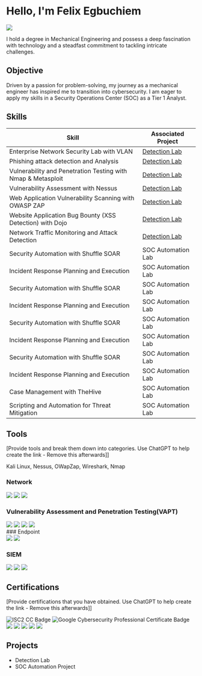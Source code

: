 # Hello, I'm Felix Egbuchiem
<a href="https://www.linkedin.com/in/felix-egbuchiem-8847996a/"><img src="https://img.shields.io/badge/-LinkedIn-0072b1?&style=for-the-badge&logo=linkedin&logoColor=white" /></a>


I hold a degree in Mechanical Engineering and possess a deep fascination with technology and a steadfast commitment to tackling intricate challenges.

## Objective


Driven by a passion for problem-solving, my journey as a mechanical engineer has inspired me to transition into cybersecurity. I am eager to apply my skills in a Security Operations Center (SOC) as a Tier 1 Analyst.

## Skills


| Skill                                         | Associated Project         |
|-----------------------------------------------|----------------------------|
| Enterprise Network Security Lab with VLAN     | <a href="https://google.com">Detection Lab</a>|
| Phishing attack detection and Analysis        | <a href="https://google.com">Detection Lab</a>|
| Vulnerability and Penetration Testing with Nmap & Metasploit| <a href="https://google.com">Detection Lab</a>|
| Vulnerability Assessment with Nessus          | <a href="https://google.com">Detection Lab</a>|
| Web Application Vulnerability Scanning with OWASP ZAP| <a href="https://google.com">Detection Lab</a>|
| Website Application Bug Bounty (XSS Detection) with Dojo | <a href="https://google.com">Detection Lab</a>|
| Network Traffic Monitoring and Attack Detection | <a href="https://google.com">Detection Lab</a>|
| Security Automation with Shuffle SOAR         | SOC Automation Lab|
| Incident Response Planning and Execution      | SOC Automation Lab|
| Security Automation with Shuffle SOAR         | SOC Automation Lab|
| Incident Response Planning and Execution      | SOC Automation Lab|
| Security Automation with Shuffle SOAR         | SOC Automation Lab|
| Incident Response Planning and Execution      | SOC Automation Lab|
| Security Automation with Shuffle SOAR         | SOC Automation Lab|
| Incident Response Planning and Execution      | SOC Automation Lab|
| Case Management with TheHive                  | SOC Automation Lab|
| Scripting and Automation for Threat Mitigation | SOC Automation Lab|

## Tools
[Provide tools and break them down into categories. Use ChatGPT to help create the link - Remove this afterwards]]

Kali Linux, Nessus, OWapZap, Wireshark, Nmap

### Network
<div>
    <img src="https://img.shields.io/badge/-Wireshark-1679A7?&style=for-the-badge&logo=Wireshark&logoColor=white" />
    <img src="https://img.shields.io/badge/-Kali Linux-EF3B2D?&style=for-the-badge&logo=KaliLinux&logoColor=white" />
    <img src="https://img.shields.io/badge/-Zeek-777BB4?&style=for-the-badge&logo=Zeek&logoColor=white" />
</div>

### Vulnerability Assessment and Penetration Testing(VAPT)
<div>
    <img src="https://img.shields.io/badge/-Nmap-1679A7?&style=for-the-badge&logo=Nmap&logoColor=white" />
    <img src="https://img.shields.io/badge/-BurpSuite-EF3B2D?&style=for-the-badge&logo=BurpSuite&logoColor=white" />
    <img src="https://img.shields.io/badge/-Metasploit-777BB4?&style=for-the-badge&logo=Metasploit&logoColor=white" />  
    <img src="https://img.shields.io/badge/-Zeek-777BB4?&style=for-the-badge&logo=Zeek&logoColor=white" />

</div>
### Endpoint
<div>
    <img src="https://img.shields.io/badge/-Microsoft_Defender_for_Endpoint-00A4EF?&style=for-the-badge&logo=Microsoft&logoColor=white" />
    <img src="https://img.shields.io/badge/-Velociraptor-4B275F?&style=for-the-badge&logo=Velociraptor&logoColor=white" />
</div>

### SIEM
<div>
    <img src="https://img.shields.io/badge/-Microsoft_Sentinel-0078D4?&style=for-the-badge&logo=Microsoft&logoColor=white" />
    <img src="https://img.shields.io/badge/-Splunk-000000?&style=for-the-badge&logo=Splunk&logoColor=white" />
    <img src="https://img.shields.io/badge/-Elastic-005571?&style=for-the-badge&logo=Elastic&logoColor=white" />
</div>

## Certifications
[Provide certifications that you have obtained. Use ChatGPT to help create the link - Remove this afterwards]]
<div>
<img src="https://img.shields.io/badge/-ISC2%20CC-006400?&style=for-the-badge&logo=ISC2&logoColor=white" alt="ISC2 CC Badge"/>
<img src="https://img.shields.io/badge/-Google%20Cybersecurity%20Professional%20Certificate-006400?&style=for-the-badge&logo=Google&logoColor=white" alt="Google Cybersecurity Professional Certificate Badge" />
<img src="https://img.shields.io/badge/-Security%2B-FF0000?&style=for-the-badge&logo=CompTIA&logoColor=white" />
<img src="https://img.shields.io/badge/-Network%2B-007ACC?&style=for-the-badge&logo=CompTIA&logoColor=white" />
<img src="https://img.shields.io/badge/-A%2B-4D4D4D?&style=for-the-badge&logo=CompTIA&logoColor=white" />
<img src="https://img.shields.io/badge/-CDSA-006400?&style=for-the-badge&logoColor=white" />
<img src="https://img.shields.io/badge/-CCD-000080?&style=for-the-badge&logoColor=white" />
</div>

## Projects
- Detection Lab
- SOC Automation Project
